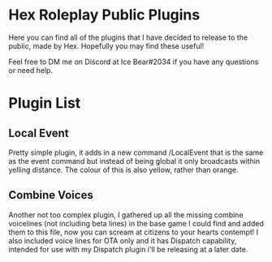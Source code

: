 # Hex Roleplay Public Plugins
Here you can find all of the plugins that I have decided to release to the public, made by Hex. Hopefully you may find these useful!

Feel free to DM me on Discord at Ice Bear#2034 if you have any questions or need help.

# Plugin List
## Local Event
Pretty simple plugin, it adds in a new command /LocalEvent that is the same as the event command but instead of being global it only broadcasts within yelling distance. The colour of this is also yellow, rather than orange.
## Combine Voices
Another not too complex plugin, I gathered up all the missing combine voicelines (not including beta lines) in the base game I could find and added them to this file, now you can scream at citizens to your hearts contempt! I also included voice lines for OTA only and it has Dispatch capability, intended for use with my Dispatch plugin i'll be releasing at a later date. 
